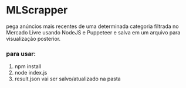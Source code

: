 # MLScrapper
pega anúncios mais recentes de uma determinada categoria filtrada no Mercado Livre usando NodeJS e Puppeteer e salva em um arquivo para visualização posterior.

### para usar:
1. npm install
2. node index.js
3. result.json vai ser salvo/atualizado na pasta